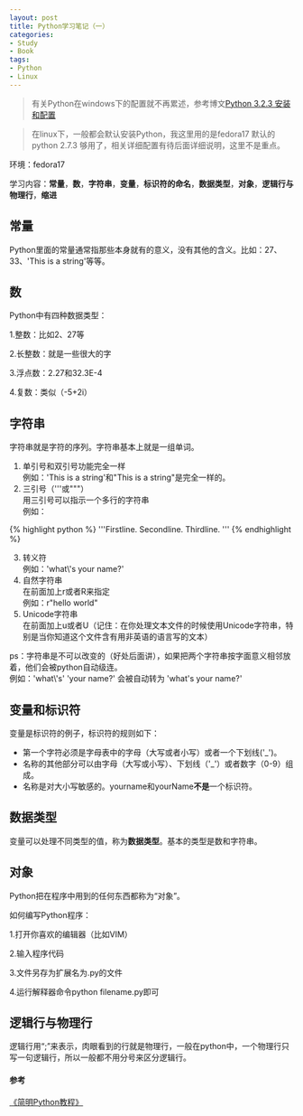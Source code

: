 ```yaml
---
layout: post
title: Python学习笔记（一）
categories:
- Study
- Book
tags:
- Python
- Linux
---
```


> 有关Python在windows下的配置就不再累述，参考博文[Python 3.2.3 安装和配置](http://ideex.name/cn/2012/08/python-config/)  

> 在linux下，一般都会默认安装Python，我这里用的是fedora17 默认的python 2.7.3 够用了，相关详细配置有待后面详细说明，这里不是重点。  

环境：fedora17  

学习内容：**常量**，**数**，**字符串**，**变量**，**标识符的命名**，**数据类型**，**对象**，**逻辑行与物理行**，**缩进**  


## 常量  


Python里面的常量通常指那些本身就有的意义，没有其他的含义。比如：27、33、\'This is a string\'等等。  


## 数  


Python中有四种数据类型：  

1.整数：比如2、27等  

2.长整数：就是一些很大的字  

3.浮点数：2.27和32.3E-4  

4.复数：类似（-5+2i）  


## 字符串  


字符串就是字符的序列。字符串基本上就是一组单词。  

1. 单引号和双引号功能完全一样  
例如：\'This is a string\'和\"This is a string\"是完全一样的。  
2. 三引号（\'\'\'或\"\"\"）  
用三引号可以指示一个多行的字符串  
例如：  

{% highlight python %}
'''Firstline.
Secondline.
Thirdline.
'''
{% endhighlight %}  

3. 转义符  
例如：\'what\\\'s your name?\'  
4. 自然字符串  
在前面加上r或者R来指定  
例如：r\"hello world\"  
5. Unicode字符串  
在前面加上u或者U（记住：在你处理文本文件的时候使用Unicode字符串，特别是当你知道这个文件含有用非英语的语言写的文本）  

ps：字符串是不可以改变的（好处后面讲），如果把两个字符串按字面意义相邻放着，他们会被python自动级连。  
例如：\'what\\\'s\' \'your name?\' 会被自动转为 \'what\'s your name?\'  


## 变量和标识符  


变量是标识符的例子，标识符的规则如下：  

- 第一个字符必须是字母表中的字母（大写或者小写）或者一个下划线(\'\_\')。
- 名称的其他部分可以由字母（大写或小写）、下划线（\'\_\'）或者数字（0-9）组成。
- 名称是对大小写敏感的。yourname和yourName**不是**一个标识符。  


## 数据类型  


变量可以处理不同类型的值，称为**数据类型**。基本的类型是数和字符串。  


## 对象  


Python把在程序中用到的任何东西都称为“对象”。  

如何编写Python程序：  

1.打开你喜欢的编辑器（比如VIM）  

2.输入程序代码  

3.文件另存为扩展名为.py的文件  

4.运行解释器命令python filename.py即可  


## 逻辑行与物理行  


逻辑行用“;”来表示，肉眼看到的行就是物理行，一般在python中，一个物理行只写一句逻辑行，所以一般都不用分号来区分逻辑行。  

#### 参考  

[《简明Python教程》](http://woodpecker.org.cn/abyteofpython_cn/chinese/)
